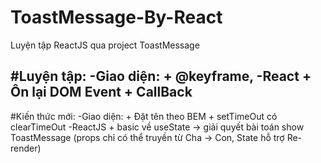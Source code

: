 # ToastMessage-By-React
Luyện tập ReactJS qua project ToastMessage

#Luyện tập:
    -Giao diện:
        + @keyframe, 
     -React
        + Ôn lại DOM Event
        + CallBack
---------------------------------------------------
#Kiến thức mới:
     -Giao diện:
        + Đặt tên theo BEM
        + setTimeOut có clearTimeOut 
     -ReactJS
        + basic về useState -> giải quyết bài toán show ToastMessage (props chỉ có thể truyền từ Cha -> Con, State hỗ trợ Re-render)
        
